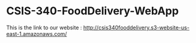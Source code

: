 # CSIS-340-FoodDelivery-WebApp

This is the link to our website : http://csis340fooddelivery.s3-website-us-east-1.amazonaws.com/
